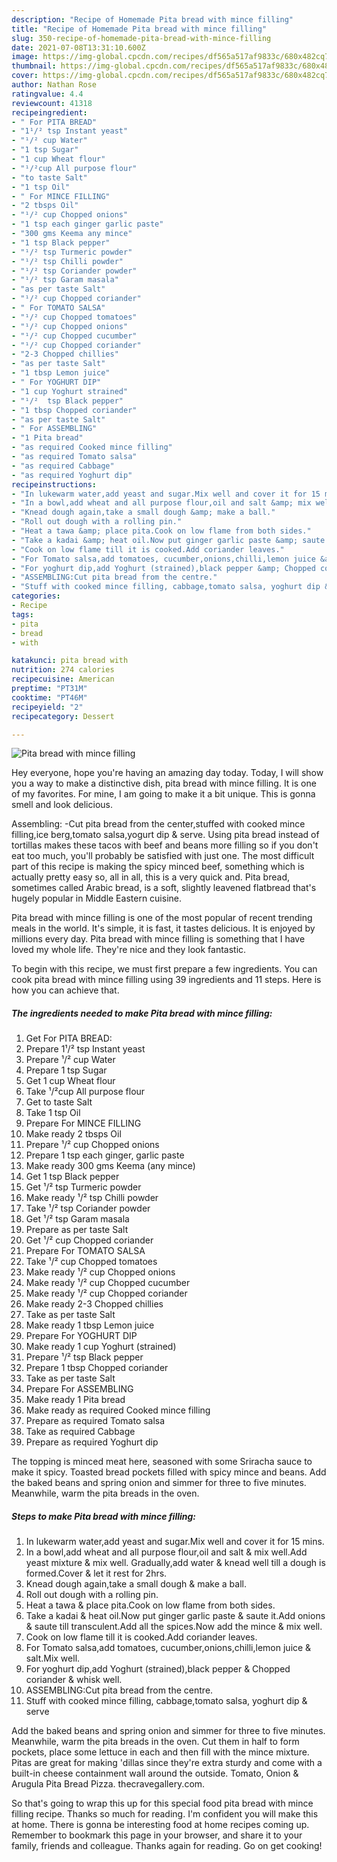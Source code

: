 ```yaml
---
description: "Recipe of Homemade Pita bread with mince filling"
title: "Recipe of Homemade Pita bread with mince filling"
slug: 350-recipe-of-homemade-pita-bread-with-mince-filling
date: 2021-07-08T13:31:10.600Z
image: https://img-global.cpcdn.com/recipes/df565a517af9833c/680x482cq70/pita-bread-with-mince-filling-recipe-main-photo.jpg
thumbnail: https://img-global.cpcdn.com/recipes/df565a517af9833c/680x482cq70/pita-bread-with-mince-filling-recipe-main-photo.jpg
cover: https://img-global.cpcdn.com/recipes/df565a517af9833c/680x482cq70/pita-bread-with-mince-filling-recipe-main-photo.jpg
author: Nathan Rose
ratingvalue: 4.4
reviewcount: 41318
recipeingredient:
- " For PITA BREAD"
- "1¹/² tsp Instant yeast"
- "¹/² cup Water"
- "1 tsp Sugar"
- "1 cup Wheat flour"
- "¹/²cup All purpose flour"
- "to taste Salt"
- "1 tsp Oil"
- " For MINCE FILLING"
- "2 tbsps Oil"
- "¹/² cup Chopped onions"
- "1 tsp each ginger garlic paste"
- "300 gms Keema any mince"
- "1 tsp Black pepper"
- "¹/² tsp Turmeric powder"
- "¹/² tsp Chilli powder"
- "¹/² tsp Coriander powder"
- "¹/² tsp Garam masala"
- "as per taste Salt"
- "¹/² cup Chopped coriander"
- " For TOMATO SALSA"
- "¹/² cup Chopped tomatoes"
- "¹/² cup Chopped onions"
- "¹/² cup Chopped cucumber"
- "¹/² cup Chopped coriander"
- "2-3 Chopped chillies"
- "as per taste Salt"
- "1 tbsp Lemon juice"
- " For YOGHURT DIP"
- "1 cup Yoghurt strained"
- "¹/²  tsp Black pepper"
- "1 tbsp Chopped coriander"
- "as per taste Salt"
- " For ASSEMBLING"
- "1 Pita bread"
- "as required Cooked mince filling"
- "as required Tomato salsa"
- "as required Cabbage"
- "as required Yoghurt dip"
recipeinstructions:
- "In lukewarm water,add yeast and sugar.Mix well and cover it for 15 mins."
- "In a bowl,add wheat and all purpose flour,oil and salt &amp; mix well.Add yeast mixture &amp; mix well. Gradually,add water &amp; knead well till a dough is formed.Cover &amp; let it rest for 2hrs."
- "Knead dough again,take a small dough &amp; make a ball."
- "Roll out dough with a rolling pin."
- "Heat a tawa &amp; place pita.Cook on low flame from both sides."
- "Take a kadai &amp; heat oil.Now put ginger garlic paste &amp; saute it.Add onions &amp; saute till transculent.Add all the spices.Now add the mince &amp; mix well."
- "Cook on low flame till it is cooked.Add coriander leaves."
- "For Tomato salsa,add tomatoes, cucumber,onions,chilli,lemon juice &amp; salt.Mix well."
- "For yoghurt dip,add Yoghurt (strained),black pepper &amp; Chopped coriander &amp; whisk well."
- "ASSEMBLING:Cut pita bread from the centre."
- "Stuff with cooked mince filling, cabbage,tomato salsa, yoghurt dip &amp; serve"
categories:
- Recipe
tags:
- pita
- bread
- with

katakunci: pita bread with 
nutrition: 274 calories
recipecuisine: American
preptime: "PT31M"
cooktime: "PT46M"
recipeyield: "2"
recipecategory: Dessert

---
```



![Pita bread with mince filling](https://img-global.cpcdn.com/recipes/df565a517af9833c/680x482cq70/pita-bread-with-mince-filling-recipe-main-photo.jpg)

Hey everyone, hope you're having an amazing day today. Today, I will show you a way to make a distinctive dish, pita bread with mince filling. It is one of my favorites. For mine, I am going to make it a bit unique. This is gonna smell and look delicious.

Assembling: -Cut pita bread from the center,stuffed with cooked mince filling,ice berg,tomato salsa,yogurt dip &amp; serve. Using pita bread instead of tortillas makes these tacos with beef and beans more filling so if you don&#39;t eat too much, you&#39;ll probably be satisfied with just one. The most difficult part of this recipe is making the spicy minced beef, something which is actually pretty easy so, all in all, this is a very quick and. Pita bread, sometimes called Arabic bread, is a soft, slightly leavened flatbread that&#39;s hugely popular in Middle Eastern cuisine.

Pita bread with mince filling is one of the most popular of recent trending meals in the world. It's simple, it is fast, it tastes delicious. It is enjoyed by millions every day. Pita bread with mince filling is something that I have loved my whole life. They're nice and they look fantastic.


To begin with this recipe, we must first prepare a few ingredients. You can cook pita bread with mince filling using 39 ingredients and 11 steps. Here is how you can achieve that.

<!--inarticleads1-->

##### The ingredients needed to make Pita bread with mince filling:

1. Get  For PITA BREAD:
1. Prepare 1¹/² tsp Instant yeast
1. Prepare ¹/² cup Water
1. Prepare 1 tsp Sugar
1. Get 1 cup Wheat flour
1. Take ¹/²cup All purpose flour
1. Get to taste Salt
1. Take 1 tsp Oil
1. Prepare  For MINCE FILLING
1. Make ready 2 tbsps Oil
1. Prepare ¹/² cup Chopped onions
1. Prepare 1 tsp each ginger, garlic paste
1. Make ready 300 gms Keema (any mince)
1. Get 1 tsp Black pepper
1. Get ¹/² tsp Turmeric powder
1. Make ready ¹/² tsp Chilli powder
1. Take ¹/² tsp Coriander powder
1. Get ¹/² tsp Garam masala
1. Prepare as per taste Salt
1. Get ¹/² cup Chopped coriander
1. Prepare  For TOMATO SALSA
1. Take ¹/² cup Chopped tomatoes
1. Make ready ¹/² cup Chopped onions
1. Make ready ¹/² cup Chopped cucumber
1. Make ready ¹/² cup Chopped coriander
1. Make ready 2-3 Chopped chillies
1. Take as per taste Salt
1. Make ready 1 tbsp Lemon juice
1. Prepare  For YOGHURT DIP
1. Make ready 1 cup Yoghurt (strained)
1. Prepare ¹/²  tsp Black pepper
1. Prepare 1 tbsp Chopped coriander
1. Take as per taste Salt
1. Prepare  For ASSEMBLING
1. Make ready 1 Pita bread
1. Make ready as required Cooked mince filling
1. Prepare as required Tomato salsa
1. Take as required Cabbage
1. Prepare as required Yoghurt dip


The topping is minced meat here, seasoned with some Sriracha sauce to make it spicy. Toasted bread pockets filled with spicy mince and beans. Add the baked beans and spring onion and simmer for three to five minutes. Meanwhile, warm the pita breads in the oven. 

<!--inarticleads2-->

##### Steps to make Pita bread with mince filling:

1. In lukewarm water,add yeast and sugar.Mix well and cover it for 15 mins.
1. In a bowl,add wheat and all purpose flour,oil and salt &amp; mix well.Add yeast mixture &amp; mix well. Gradually,add water &amp; knead well till a dough is formed.Cover &amp; let it rest for 2hrs.
1. Knead dough again,take a small dough &amp; make a ball.
1. Roll out dough with a rolling pin.
1. Heat a tawa &amp; place pita.Cook on low flame from both sides.
1. Take a kadai &amp; heat oil.Now put ginger garlic paste &amp; saute it.Add onions &amp; saute till transculent.Add all the spices.Now add the mince &amp; mix well.
1. Cook on low flame till it is cooked.Add coriander leaves.
1. For Tomato salsa,add tomatoes, cucumber,onions,chilli,lemon juice &amp; salt.Mix well.
1. For yoghurt dip,add Yoghurt (strained),black pepper &amp; Chopped coriander &amp; whisk well.
1. ASSEMBLING:Cut pita bread from the centre.
1. Stuff with cooked mince filling, cabbage,tomato salsa, yoghurt dip &amp; serve


Add the baked beans and spring onion and simmer for three to five minutes. Meanwhile, warm the pita breads in the oven. Cut them in half to form pockets, place some lettuce in each and then fill with the mince mixture. Pitas are great for making &#39;dillas since they&#39;re extra sturdy and come with a built-in cheese containment wall around the outside. Tomato, Onion &amp; Arugula Pita Bread Pizza. thecravegallery.com. 

So that's going to wrap this up for this special food pita bread with mince filling recipe. Thanks so much for reading. I'm confident you will make this at home. There is gonna be interesting food at home recipes coming up. Remember to bookmark this page in your browser, and share it to your family, friends and colleague. Thanks again for reading. Go on get cooking!
